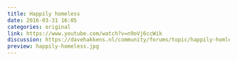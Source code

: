 ```yaml
---
title: Happily homeless
date: 2016-03-31 16:05
categories: original
link: https://www.youtube.com/watch?v=n9oVj6ccWik
discussion: https://davehakkens.nl/community/forums/topic/happily-homless/
preview: happily-homeless.jpg
---
```

